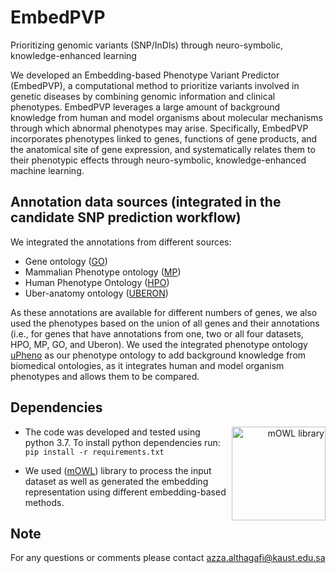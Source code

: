 # EmbedPVP
Prioritizing genomic variants (SNP/InDls) through neuro-symbolic, knowledge-enhanced learning

We developed an Embedding-based Phenotype Variant
  Predictor (EmbedPVP), a computational method to prioritize variants
  involved in genetic diseases by combining genomic information and
  clinical phenotypes. EmbedPVP leverages a large amount of background
  knowledge from human and model organisms about molecular mechanisms
  through which abnormal phenotypes may arise. Specifically, EmbedPVP
  incorporates phenotypes linked to genes, functions of gene products,
  and the anatomical site of gene expression, and systematically
  relates them to their phenotypic effects through neuro-symbolic,
  knowledge-enhanced machine learning.

  
## Annotation data sources (integrated in the candidate SNP prediction workflow)
We integrated the annotations from different sources:
- Gene ontology ([GO](http://geneontology.org/docs/download-go-annotations/))
- Mammalian Phenotype ontology ([MP](http://www.informatics.jax.org/vocab/mp_ontology))
- Human Phenotype Ontology ([HPO](https://hpo.jax.org/app/download/annotation))
- Uber-anatomy ontology ([UBERON](https://www.ebi.ac.uk/ols/ontologies/uberon))

As these annotations are available for different numbers
of genes, we also used the phenotypes based on the union of all genes
and their annotations (i.e., for genes that have annotations from one,
two or all four datasets, HPO, MP, GO, and Uberon). We used the
integrated phenotype ontology [uPheno](https://zenodo.org/records/3710690) as our
phenotype ontology to add background knowledge from biomedical
ontologies, as it integrates human and model organism phenotypes and
allows them to be compared.

## Dependencies

<div align="right">
<img src="https://raw.githubusercontent.com/bio-ontology-research-group/mowl/main/docs/source/mowl_black_background_colors_2048x2048px.png" alt="mOWL library" align="right" width="150">
</div>


- The code was developed and tested using python 3.7. To install python dependencies run:  
 `pip install -r requirements.txt`

- We used ([mOWL](https://github.com/bio-ontology-research-group/mowl)) library to process the input dataset as well as generated the embedding representation using different 
embedding-based methods.


## Note
For any questions or comments please contact azza.althagafi@kaust.edu.sa
